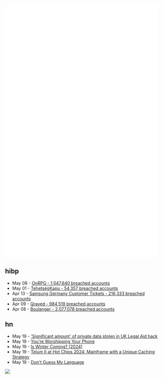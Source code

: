 ![Metrics](https://raw.githubusercontent.com/phixion/phixion/master/metrics.svg)

## hibp

<!--
for https://github.com/phixion/phixion/blob/main/.github/workflows/feeds.yml
-->
<!--START_SECTION:haveibeenpwnd-->
- May 08 - [OnRPG - 1,047,640 breached accounts](https://haveibeenpwned.com/PwnedWebsites#OnRPG)
- May 01 - [TehetségKapu - 54,357 breached accounts](https://haveibeenpwned.com/PwnedWebsites#TehetsegKapu)
- Apr 13 - [Samsung Germany Customer Tickets - 216,333 breached accounts](https://haveibeenpwned.com/PwnedWebsites#SamsungGermany)
- Apr 09 - [Qraved - 984,519 breached accounts](https://haveibeenpwned.com/PwnedWebsites#Qraved)
- Apr 08 - [Boulanger - 2,077,078 breached accounts](https://haveibeenpwned.com/PwnedWebsites#Boulanger)
<!--END_SECTION:haveibeenpwnd-->

## hn

<!--
for https://github.com/phixion/phixion/blob/main/.github/workflows/feeds.yml
-->
<!--START_SECTION:hn-->
- May 19 - ['Significant amount' of private data stolen in UK Legal Aid hack](https://www.bbc.co.uk/news/articles/cgr5g4pv2l0o)
- May 19 - [You're Worshipping Your Phone](https://etymology.substack.com/p/youre-literally-worshipping-your)
- May 19 - [Is Winter Coming? (2024)](https://www.datagubbe.se/winter/)
- May 19 - [Telum II at Hot Chips 2024: Mainframe with a Unique Caching Strategy](https://chipsandcheese.com/p/telum-ii-at-hot-chips-2024-mainframe-with-a-unique-caching-strategy)
- May 19 - [Don't Guess My Language](https://vitonsky.net/blog/2025/05/17/language-detection/)
<!--END_SECTION:hn-->

<!--
for https://yhype.me
-->
![](https://hit.yhype.me/github/profile?user_id=13013670)
